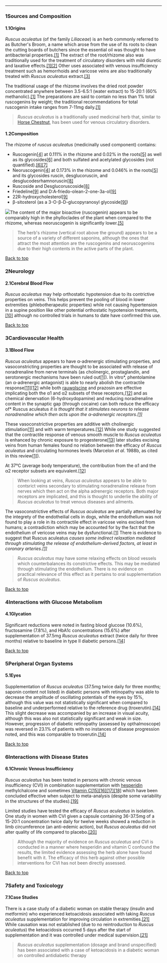 





---


### 1Sources and Composition

#### 1.1Origins


*Ruscus aculeatus* (of the family *Liliaceae*) is an herb commonly referred to as Butcher's Broom, a name which arose from the use of its roots to clean the cutting boards of butchers since the essential oil was thought to have antibacterial properties.[[1]](#ref1) The extract of the root/rhizome also was traditionally used for the treatment of circulatory disorders with mild diuretic and laxative effects.[[1]](#ref1)[[2]](#ref2) Other uses associated with venous insufficiency treatment such as hemorrhoids and varicose veins are also traditionally treated with *Ruscus aculeatus* extract.[[3]](#ref3)


The traditional usage of the rhizome involves the dried root powder concentrated anywhere between 3.5-6.5:1 (water extract) to 15-20:1 (60% methanolic).[[1]](#ref1) The preparations are said to contain no less than 1% total ruscogenins by weight; the traditional recommendations for total ruscogenin intake ranges from 7-11mg daily.[[1]](#ref1)



> *Ruscus aculeatus* is a traditionally used medicinal herb that, similar to [Horse Chestnut](/supplements/horse-chestnut/), has been used for venous circulatory disorders.


#### 1.2Composition


The rhizome of *ruscus aculeatus* (medicinally used component) contains:


* Ruscogenin[[4]](#ref4) at 0.111% in the rhizome and 0.02% in the roots[[5]](#ref5) as well as its glycosides[[6]](#ref6) and both sulfated and acetylated glycosides (not quantified).[[6]](#ref6)[[7]](#ref7)
* Neoruscogenin[[4]](#ref4) at 0.173% in the rhizome and 0.046% in the roots[[5]](#ref5) and its glycosides ruscin, desglucoruscin, and desglucodesrhamnoruscin[[8]](#ref8)
* Ruscoside and Desglucoruscoside[[8]](#ref8)
* Friedeline[[9]](#ref9) and D:A-friedo-olean-2-one-3a-ol[[9]](#ref9)
* 22R-hydroxycholesterol[[9]](#ref9)
* β-sitosterol (as a 3-O-β-D-glucopyranosyl glycoside[[9]](#ref9))

![](https://2e9be637a5b4415c18c5-5ddb36df15af65ab8482e83373c53fe5.ssl.cf1.rackcdn.com/images/530.png)The content of the major bioactive (ruscogenin) appears to be comparably high in the phylloclades of the plant when compared to the rhizome, whereas neoruscogenin is significantly lower.[[5]](#ref5)



> The herb's rhizome (vertical root above the ground) appears to be a source of a variety of different saponins, although the ones that attract the most attention are the ruscogenins and neoruscogenins due to their high contents in the active parts of the plant.


[Back to top](#c-sources-and-composition)
### 2Neurology

#### 2.1Cerebral Blood Flow


*Ruscus aculeatus* may help orthostatic hypotension due to its contrictive properties on veins. This helps prevent the pooling of blood in lower extremities (phlebotherapeutic properties) while not causing hypertension in a supine position like other potential orthostatic hypotension treatments,[[10]](#ref10) although no controlled trials in humans to date have confirmed this use.


[Back to top](#c-neurology)
### 3Cardiovascular Health

#### 3.1Blood Flow


*Ruscus aculeatus* appears to have α-adrenergic stimulating properties, and vasoconstricting properties are thought to be associated with release of noradrenaline from nerve terminals (as cholinergic, prostaglandin, and serotonergic mechanisms have been ruled out[[1]](#ref1)). In vitro*, phentolamine (an α-adrenergic antagonist) is able to nearly abolish the contractile response[[11]](#ref11)[[12]](#ref12) while both [rauwolscine](/supplements/rauwolscine/) and prazosin are effective implicating both the α1 and α2 subsets of these receptors,[[12]](#ref12) and as chemical denervation (6-hydroxydopamine) and reducing noradrenaline content in the synaptic gap (through cocaine) can both reduce the efficacy of* Ruscus aculeatus *it is thought that it stimulates neurons to release noradrenaline which then acts upon the α-adrenergic receptors.[[1]](#ref1)*


These vasoconstrictive properties are additive with cholinergic stimulation[[11]](#ref11) and with warm temperatures.[[12]](#ref12) While one study suggested that the contractile response of venous smooth muscle to *Ruscus aculeatus* is enhanced by chronic exposure to progesterone[[13]](#ref13) later studies excising veins from human females found no relation between the efficacy of *Ruscus aculeatus* and circulating hormones levels (Marcelon *et al*. 1988b, as cited in this review[[1]](#ref1)).


At 37°C (average body temperature), the contribution from the α1 and the α2 receptor subsets are equivalent.[[12]](#ref12)



> When looking at veins, *Ruscus aculeatus* appears to be able to contsrict veins secondary to stimulating noradrenaline release from nerves which then act on the alpha adrenergic receptors. Both major receptors are implicated, and this is thought to underlie the ability of *Ruscus aculeatus* to treat venous diseases and ailments.


The vasoconstrictive effects of *Ruscus aculeatus* are partially attenuated by the integrety of the endotheilial cells in dogs, while the endothelium was not found to play a role in its contractile effect in varicose veins excised from humans; a contradiction which may be accounted for by the fact that the endothelium of vericose veins may be dysfunctional.[[1]](#ref1) There is evidence to suggest that Ruscus aculeatus *causes some indirect relaxation mediated through stimulating the release of endothelium-derived factors, at least in coronary arteries.[[1]](#ref1)*



> *Ruscus aculeatus* may have some relaxing effects on blood vessels which counterbalances its constrictive effects. This may be mediated through stimulating the endothelium. There is no evidence on practical relevance of this effect as it pertains to oral supplementation of *Ruscus aculeatus*.


[Back to top](#c-cardiovascular-health)
### 4Interactions with Glucose Metabolism

#### 4.1Glycation


Significant reductions were noted in fasting blood glucose (10.6%), fructosamine (7.8%), and HbA1c concentrations (15.6%) after supplementation of 37.5mg *Ruscus aculeatus* extract (twice daily for three months) relative to baseline in type II diabetic persons.[[14]](#ref14)


[Back to top](#c-interactions-with-glucose-metabolism)
### 5Peripheral Organ Systems

#### 5.1Eyes


Supplementation of *Ruscus aculeatus* (37.5mg twice daily for three months; saponin content not listed) in diabetic persons with retinopathy was able to decrease the amplitude of oscillating potentials of the eyes by 15%, although this value was not statistically significant when compared to baseline and underperformed relative to the reference drug (troxerutin).[[14]](#ref14) This slight decrease was accompanied by an increase in visual acuity, although this was also not statistically significant and weak in size. However, progression of diabetic retinopathy (assessed by opthalmoscope) was reversed in 23.1% of patients with no instances of disease progression noted, and this was comparable to troxerutin.[[14]](#ref14)


[Back to top](#c-peripheral-organ-systems)
### 6Interactions with Disease States

#### 6.1Chronic Venous Insufficiency


*Ruscus aculeatus* has been tested in persons with chronic venous insufficiency (CVI) in combination supplementation with [hesperidin](/supplements/hesperidin/) methylchalcone and sometimes [Vitamin C](/supplements/vitamin-c/)[[15]](#ref15)[[16]](#ref16)[[17]](#ref17)[[18]](#ref18) which have been concluded effective when subject to meta-analysis (despite some variability in the structures of the studies).[[19]](#ref19)


Limited studies have tested the efficacy of *Ruscus aculeatus* in isolation. One study in women with CVI given a capsule containing 36-37.5mg of a 15-20:1 concentration twice daily for twelve weeks showed a reduction in limb circumference (an anti-edemic action), but *Ruscus aculeatus* did not alter quality of life compared to placebo.[[20]](#ref20)



> Although the majority of evidence on *Ruscus aculeatus* and CVI is conducted in a manner where hesperidin and vitamin C confound the results, the limited evidence assessing the herb alone have found benefit with it. The efficacy of this herb against other possible interventions for CVI has not been directly assessed.


[Back to top](#c-interactions-with-disease-states)
### 7Safety and Toxicology

#### 7.1Case Studies


There is a case study of a diabetic woman on stable therapy (insulin and metformin) who experienced ketoacidosis associated with taking *Ruscus aculeatus* supplementation for improving circulation in extremities.[[21]](#ref21) While causation was not established (due to no reintroduction to *Ruscus aculeatus*) the ketoacidosis occurred 5 days after the start of supplementation and it was controlled under medical supervision.[[21]](#ref21)



> *Ruscus aculeatus* supplementation (dosage and brand unspecified) has been associated with a case of ketoacidosis in a diabetic woman on controlled antidiabetic therapy

 


